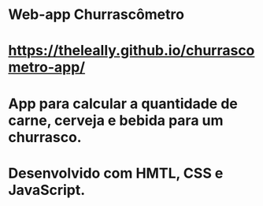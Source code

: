 # Web-app Churrascômetro
# https://theleally.github.io/churrascometro-app/
# App para calcular a quantidade de carne, cerveja e bebida para um churrasco.
# Desenvolvido com HMTL, CSS e JavaScript.
